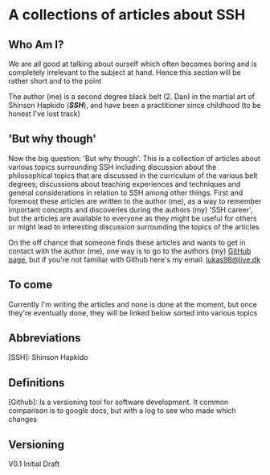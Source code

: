 # A collections of articles about SSH

## Who Am I?

We are all good at talking about ourself which often becomes boring and is completely irrelevant to the subject at hand. Hence this section will be rather short and to the point

The author (me) is a second degree black belt (2. Dan) in the martial art of Shinson Hapkido (__*SSH*__), and have been a practitioner since childhood (to be honest I've lost track)

## 'But why though'

Now the big question: 'But why though'. This is a collection of articles about various topics surrounding SSH including discussion about the philosophical topics that are discussed in the curriculum of the various belt degrees, discussions about teaching experiences and techniques and general considerations in relation to SSH among other things. First and foremost these articles are written to the author (me), as a way to remember important concepts and discoveries during the authors (my) 'SSH career', but the articles are available to everyone as they might be useful for others or might lead to interesting discussion surrounding the topics of the articles

On the off chance that someone finds these articles and wants to get in contact with the author (me), one way is to go to the authors (my) [GitHub page](https://github.com/LVOL98), but if you're not familiar with Github here's my email: lukas98@live.dk

## To come

Currently I'm writing the articles and none is done at the moment, but once they're eventually done, they will be linked below sorted into various topics

<!-- Abbreviations -->

## Abbreviations

[SSH]: Shinson Hapkido

## Definitions

[Github]: Is a versioning tool for software development. It common comparison is to google docs, but with a log to see who made which changes

## Versioning

V0.1 Initial Draft